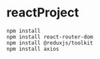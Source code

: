 # reactProject

```
npm install
npm install react-router-dom
npm install @reduxjs/toolkit
npm install axios
```
